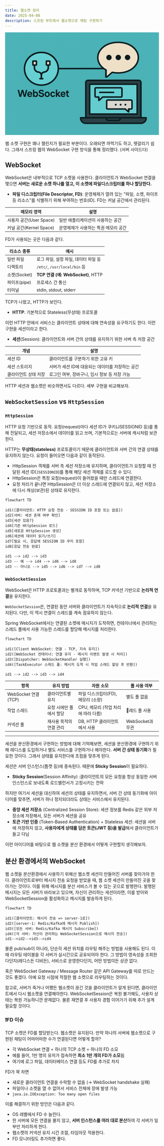 ```yaml
---
title: 웹소켓 정리
date: 2025-04-08
description: 스프링 부트에서 웹소켓으로 채팅 구현하기
---
```

![](./img/header.png)

웹 소켓 구현은 꽤나 챌린지가 필요한 부분이다. 오래되면 까먹기도 하고, 헷갈리기 쉽다. 그래서 스프링 웹의 WebSocket 구현 방식을 통해 정리했다. (서버 사이드다)

## WebSocket

WebSocket은 내부적으로 TCP 소켓을 사용한다. 클라이언트가 WebSocket 연결을 맺으면 **서버는 새로운 소켓 하나를 열고, 이 소켓에 파일디스크립터를 하나 할당한다.**

- **파일 디스크립터(File Descriptor, FD)**: 운영체제가 열려 있는 "파일, 소켓, 파이프 등 리소스"를 식별하기 위해 부여하는 번호(ID). FD는 커널 공간에서 관리된다.

| 메모리 영역              | 설명                   |
| ------------------- | -------------------- |
| 사용자 공간(User Space)  | 일반 애플리케이션이 사용하는 공간   |
| 커널 공간(Kernel Space) | 운영체제가 사용하는 특권 메모리 공간 |

FD가 사용되는 곳은 다음과 같다.

| 리소스 종류     | 예시                              |
| ---------- | ------------------------------- |
| 일반 파일      | 로그 파일, 설정 파일, 데이터 파일 등          |
| 디렉토리       | `/etc/`, `/usr/local/bin` 등     |
| 소켓(Socket) | **TCP 연결 (예: WebSocket)**, HTTP |
| 파이프(pipe)  | 프로세스 간 통신                       |
| 터미널        | stdin, stdout, stderr           |

TCP가 나왔고, HTTP가 보인다. 

- **HTTP**: 기본적으로 Stateless(무상태) 프로토콜

이런 HTTP 안에서 서비스는 클라이언트 상태에 대해 연속성을 요구하기도 한다. 이런 구현을 세션이라고 한다.

- **세션**(Session): 클라이언트와 서버 간의 상태를 유지하기 위한 서버 측 저장 공간

| 개념          | 설명                           |
| ----------- | ---------------------------- |
| 세션 ID       | 클라이언트를 구분하기 위한 고유 키          |
| 세션 스토리지     | 서버가 세션 ID에 대응되는 데이터를 저장하는 공간 |
| 클라이언트 상태 저장 | 로그인 여부, 장바구니, 임시 정보 등 저장 가능  |

HTTP 세션과 웹소켓은 비슷하면서도 다르다. 세부 구현을 비교해보자.

## `WebSocketSession` vs `HttpSession`

### `HttpSession`

HTTP 요청 기반으로 동작. 요청(request)마다 세션 ID가 쿠키(JSESSIONID 등)를 통해 전달되고, 세션 저장소에서 데이터를 읽고 쓰며, 기본적으로는 서버에 캐시처럼 보관한다.

HTTP는 **무상태(stateless)** 프로토콜이기 때문에 클라이언트와 서버 간의 연결 상태를 유지하지 않는다. 요청이 들어오면 다음과 같이 동작된다.

- HttpSession 객체를 서버 측 세션 저장소에 유지하며, 클라이언트가 요청할 때 전달된 세션 ID(`JSESSIONID`)를 통해 해당 세션 객체를 로드할 수 있다.
- HttpSession은 특정 요청(request)이 들어왔을 때만 스레드에 연결한다.
- 요청 처리가 끝나면 HttpSession은 더 이상 스레드에 연결되지 않고, 세션 저장소에 다시 캐싱(보관)된 상태로 유지한다.

```mermaid
flowchart TD

id1([클라이언트: HTTP 요청 전송 - SESSION ID 포함 또는 없음])
id2[서버: 세션 존재 여부 확인]
id3{세션 있음?}
id4[기존 HttpSession 로드]
id5[새로운 HttpSession 생성]
id6[세션에 데이터 읽기/쓰기]
id7[필요 시, 응답에 SESSION ID 쿠키 포함]
id8[응답 전송 완료]

id1 --> id2 --> id3
id3 -- 예 --> id4 --> id6 --> id8
id3 -- 아니오 --> id5 --> id6 --> id7 --> id8

```

### `WebSocketSession`

WebSocket은 HTTP 프로토콜과는 별개로 동작하며, TCP 커넥션 기반으로 **논리적 연결**을 유지한다.

`WebSocketSession`은, 연결된 동안 서버와 클라이언트가 지속적으로 **논리적 연결**을 유지된다. 다만, 이 역시 연결이 스레드를 계속 점유하지 않는다. 

Spring WebSocket에서는 연결된 소켓에 메시지가 도착하면, 컨테이너에서 관리하는 스레드 풀에서 사용 가능한 스레드를 할당해 메시지를 처리한다.

```mermaid
flowchart TD

id1([Client WebSocket: 연결 - TCP, 지속 유지])
id2([WebSocket 컨테이너: 연결 유지 - 메시지 이벤트 발생 시 처리])
id3([Dispatcher: WebSocketHandler 실행])
id4([TaskExecutor 스레드 풀: 메시지 도착 시 작업 스레드 할당 후 반환])

id1 --> id2 --> id3 --> id4

```

| 항목                 | 유지 방법         | 자원 소모                   | 풀 사용 여부       |
| ------------------ | ------------- | ----------------------- | ------------- |
| WebSocket 연결 (TCP) | 클라이언트별 유지     | 파일 디스크립터(FD), 메모리 (소량)  | 별도 풀 없음       |
| 작업 스레드             | 요청 시에만 풀에서 할당 | CPU, 메모리 (작업 처리에 따라 다름) | 레드 풀 사용      |
| 커넥션 풀              | 재사용 목적의 연결 관리 | DB, HTTP 클라이언트에서 사용     | WebSocket과 무관 |

---

세션을 분산환경에서 구현하는 방법에 대해 기억해보면, 세션을 분산환경에 구현하기 위해 레디스를 도입하거나 별도 서비스를 구현하거나 해야한다. **서버 간 상태 동기화**가 필요한 것이다. 그래서 상태를 유지한다에 초점을 맞추게 된다.

세션은 서버 인스턴스(톰캣 등)에 종속된다. 때문에 **Sticky Session**이 필요하다.

- **Sticky Session**(Session Affinity) :클라이언트의 모든 요청을 항상 동일한 서버 인스턴스로 보내도록 로드밸런서가 고정시키는 전략

하지만 여기서 세션을 대신하여 세션의 상태를 유지하면서, 서버 간 상태 동기화에 아이디어를 맞추면, 서버가 하나 정지되더라도 상태는 서비스에서 유지된다.

- **중앙 세션 저장소** (Centralized Session Store): 세션 정보를 Redis 같은 외부 저장소에 저장해서, 모든 서버가 세션을 공유
- **토큰 기반 인증** (Token-Based Authentication) + Stateless 세션: 세션을 서버에 저장하지 않고, **사용자에게 상태를 담은 토큰(JWT 등)을 발급**해서 클라이언트가 들고 다님

이런 아이디어를 바탕으로 웹 소켓을 분산 환경에서 어떻게 구현할지 생각해보자.

## 분산 환경에서의 WebSocket

웹 소켓을 분산환경에서 사용하기 위해선 웹소켓 세션이 만들어진 서버를 찾아가야 한다. 클라이언트로부터 메시지 전송 요청을 받았을 때, 웹 소켓 세션이 만들어진 곳을 찾아가는 것이다. 이를 위해 메시지를 분산 서비스가 볼 수 있는 곳으로 발행한다. 발행된 메시지는 모든 서버가 바라보고 있으며, 자신이 관리하는 세션이라면, 이를 받아와 WebSocketSession을 활성화하고 메시지를 발송하게 된다.

```mermaid
flowchart TD

id1([클라이언트: 메시지 전송 => server-1로])
id2([server-1: Redis/Kafka에 메시지 Publish])
id3([모든 서버: Redis/Kafka 메시지 Subscribe])
id4([각 서버: 자신이 관리하는 WebSocketSession으로 메시지 전송])
id1-->id2-->id3-->id4
```

물론 pub/sub이 아니라, 단순히 세션 위치를 라우팅 해주는 방법을 사용해도 된다. 이때 라우팅 테이블을 각 서버가 실시간으로 공유되어야 한다. 그 방법이 영속성을 조회한다던지(레디스든 디비든), 서비스로 운영한다던지, 어떤 방법이든 상관 없다.

혹은 WebSocket Gateway / Message Router 같은 API Gateway를 따로 만드는 것도 좋겠다. 아예 요청 시점에 적절한 웹 소켓으로 라우팅하는 것이다.

참고로, 서버가 죽거나 어쨌든 웹소켓이 끊긴 것을 클라이언트가 알게 된다면, 클라이언트에서 다시 웹소켓을 연결해야한다. WebSocketSession은 복원 불가해도, 사용자 상태는 복원 가능하니깐 문제없다. 물론 재연결 후 사용자 경험 이어가기 위해 추가 설계 필요할 것이다.

### ❗️FD 이슈

TCP 소켓은 FD를 할당받는다. 웹소켓은 유지된다. 만약 하나의 서버에 웹소켓으로 구현된 채팅이 어마어마한 수가 연결된다면 어떻게 할까?

- 각 WebSocket 연결 = 하나의 TCP 소켓 = 하나의 FD 소모
- 예를 들어, 1만 명의 유저가 접속하면 **최소 1만 개의 FD가 소모**됨
- 여기에 로그 파일, 데이터베이스 연결 등도 FD를 추가로 차지

FD가 꽉 차면

- 새로운 클라이언트 연결을 수락할 수 없음 (→ WebSocket handshake 실패)
- 파일이나 소켓을 열 수 없어서 서비스 전체에 장애 발생 가능
- `java.io.IOException: Too many open files`

이를 해결하기 위한 방안은 다음과 같다.

- OS 레벨에서 FD 수 늘린다.
- 한 서버에 모든 연결을 몰지 않고, **서버 인스턴스를 여러 대로 분산**하여 각 서버가 일부만 처리하게 한다.
- 웹소켓의 커넥션 유지 시간 조절, 타임아웃 적용한다.
- FD 모니터링도 추가하면 좋다.
